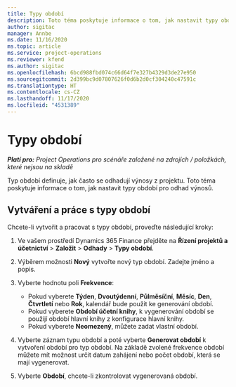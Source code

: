 ```yaml
---
title: Typy období
description: Toto téma poskytuje informace o tom, jak nastavit typy období pro odhad výnosů.
author: sigitac
manager: Annbe
ms.date: 11/16/2020
ms.topic: article
ms.service: project-operations
ms.reviewer: kfend
ms.author: sigitac
ms.openlocfilehash: 6bcd988fbd074c66d64f7e327b4329d3de27e950
ms.sourcegitcommit: 2d399bc9d07807626f0d6b2d0cf304240c47591c
ms.translationtype: HT
ms.contentlocale: cs-CZ
ms.lasthandoff: 11/17/2020
ms.locfileid: "4531389"
---
```

# <a name="period-types"></a>Typy období

_**Platí pro:** Project Operations pro scénáře založené na zdrojích / položkách, které nejsou na skladě_

Typ období definuje, jak často se odhadují výnosy z projektu. Toto téma poskytuje informace o tom, jak nastavit typy období pro odhad výnosů. 

## <a name="create-and-work-with-period-types"></a>Vytváření a práce s typy období
Chcete-li vytvořit a pracovat s typy období, proveďte následující kroky:

1. Ve vašem prostředí Dynamics 365 Finance přejděte na **Řízení projektů a účetnictví** > **Založit** > **Odhady** > **Typy období**.
2. Výběrem možnosti **Nový** vytvořte nový typ období. Zadejte jméno a popis.
3. Vyberte hodnotu poli **Frekvence**:

    - Pokud vyberete **Týden**, **Dvoutýdenní**, **Půlměsíční**, **Měsíc**, **Den**, **Čtvrtletí** nebo **Rok**, kalendář bude použit ke generování období. 
    - Pokud vyberete **Období účetní knihy**, k vygenerování období se použijí období hlavní knihy z konfigurace hlavní knihy.
    - Pokud vyberete **Neomezený**, můžete zadat vlastní období.
4. Vyberte záznam typu období a poté vyberte **Generovat období** k vytvoření období pro typ období. Na základě zvolené frekvence období můžete mít možnost určit datum zahájení nebo počet období, která se mají vygenerovat.
5. Vyberte **Období**, chcete-li zkontrolovat vygenerovaná období.

